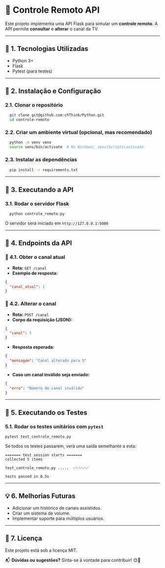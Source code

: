 # 📡 Controle Remoto API

Este projeto implementa uma API Flask para simular um **controle remoto**. A API permite **consultar** e **alterar** o canal da TV.

---

## 📌 **1. Tecnologias Utilizadas**

- Python 3+
- Flask
- Pytest (para testes)

---

## 🚀 **2. Instalação e Configuração**

### 2.1. **Clonar o repositório**

```bash
  git clone git@github.com:chThink/Python.git
  cd controle-remoto
```

### 2.2. **Criar um ambiente virtual (opcional, mas recomendado)**

```bash
  python -m venv venv
  source venv/bin/activate  # No Windows: venv\Scripts\activate
```

### 2.3. **Instalar as dependências**

```bash
  pip install -r requirements.txt
```

---

## 📡 **3. Executando a API**

### 3.1. **Rodar o servidor Flask**

```bash
  python controle_remoto.py
```

O servidor será iniciado em `http://127.0.0.1:5000`

---

## 🔄 **4. Endpoints da API**

### 📍 **4.1. Obter o canal atual**

- **Rota:** `GET /canal`
- **Exemplo de resposta:**

```json
{
  "canal_atual": 1
}
```

### 📍 **4.2. Alterar o canal**

- **Rota:** `POST /canal`
- **Corpo da requisição (JSON):**

```json
{
  "canal": 5
}
```

- **Resposta esperada:**

```json
{
  "mensagem": "Canal alterado para 5"
}
```

- **Caso um canal inválido seja enviado:**

```json
{
  "erro": "Número do canal inválido"
}
```

---

## 🧪 **5. Executando os Testes**

### 5.1. **Rodar os testes unitários com `pytest`**

```bash
pytest test_controle_remoto.py
```

Se todos os testes passarem, verá uma saída semelhante a esta:

```
======= test session starts =======
collected 5 items

test_controle_remoto.py .....  ✅✅✅✅✅

tests passed in 0.5s
```

---

## 💡 **6. Melhorias Futuras**

- Adicionar um histórico de canais assistidos.
- Criar um sistema de volume.
- Implementar suporte para múltiplos usuários.

---

## 📄 **7. Licença**

Este projeto está sob a licença MIT.

📬 **Dúvidas ou sugestões?** Sinta-se à vontade para contribuir! 😊🚀
